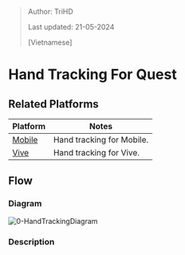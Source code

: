 > Author: TriHD
> 
> Last updated: 21-05-2024
> 
> [Vietnamese]
# Hand Tracking For Quest

## Related Platforms
Platform   |Notes       
----------------|------------
[Mobile](../HandTracking.md)|Hand tracking for Mobile.
[Vive](./HandTracking_Vive.md)|Hand tracking for Vive.

## Flow
### Diagram
![0-HandTrackingDiagram](../../Images/HandTracking/Quest/0-HandTrackingDiagram.png)

### Description

